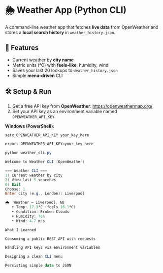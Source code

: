 # 🌦️ Weather App (Python CLI)

A command-line weather app that fetches **live data** from OpenWeather and stores a **local search history** in `weather_history.json`.

## 🚀 Features
- Current weather by **city name**
- Metric units (°C) with **feels-like**, humidity, wind
- Saves your last 20 lookups to `weather_history.json`
- Simple **menu-driven** CLI

## 🛠️ Setup & Run
1) Get a free API key from **OpenWeather**: https://openweathermap.org/  
2) Set your API key as an environment variable named `OPENWEATHER_API_KEY`.

**Windows (PowerShell):**
```powershell
setx OPENWEATHER_API_KEY your_key_here

export OPENWEATHER_API_KEY=your_key_here

python weather_cli.py

Welcome to Weather CLI (OpenWeather)

=== Weather CLI ===
1) Current weather by city
2) View last 5 searches
0) Exit
Choose: 1
Enter city (e.g., London): Liverpool

🌦️  Weather — Liverpool, GB
   • Temp: 17.3°C (feels 16.1°C)
   • Condition: Broken Clouds
   • Humidity: 76%
   • Wind: 4.7 m/s

What I Learned

Consuming a public REST API with requests

Handling API keys via environment variables

Designing a clean CLI menu

Persisting simple data to JSON
